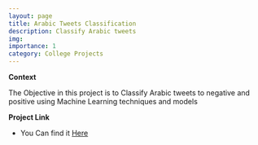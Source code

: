 ```yaml
---
layout: page
title: Arabic Tweets Classification
description: Classify Arabic tweets
img:
importance: 1
category: College Projects
---
```


**Context**

The Objective in this project is to Classify Arabic tweets to negative and positive using Machine Learning techniques and models


**Project Link**
* You Can find it [Here](https://github.com/Minaaa01/Arabic-Tweets-Classification)
